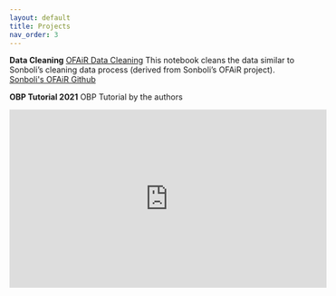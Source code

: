 ```yaml
---
layout: default
title: Projects
nav_order: 3
---
```


**Data Cleaning**
[OFAiR Data Cleaning](https://github.com/luciajayne/obp-librec-main/blob/main/content/OFAiR_Paper_Replication.ipynb) This notebook cleans the data similar to Sonboli’s cleaning data process (derived from Sonboli’s OFAiR project).
[Sonboli's OFAiR Github](https://github.com/nasimsonboli/OFAiR/blob/main/source%20code/ML26_data_prep.ipynb)


**OBP Tutorial 2021**
OBP Tutorial by the authors

<iframe width="560" height="315" src="https://www.youtube.com/watch?v=HMo9fQMVB4w&feature=emb_logo" title="YouTube video player" frameborder="0" allow="accelerometer; autoplay; clipboard-write; encrypted-media; gyroscope; picture-in-picture" allowfullscreen></iframe>
